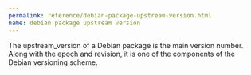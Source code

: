 ```yaml
---
permalink: reference/debian-package-upstream-version.html
name: debian package upstream version
---
```


The upstream_version of a Debian package is the main version number. Along with the epoch and revision, it is one of the components of the Debian versioning scheme.